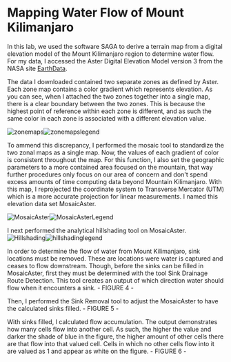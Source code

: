 # Mapping Water Flow of Mount Kilimanjaro

In this lab, we used the software SAGA to derive a terrain map from a digital elevation model of the Mount Kilimanjaro region to determine water flow. For my data, I accessed the Aster Digital Elevation Model version 3 from the NASA site [EarthData](https://earthdata.nasa.gov/).

The data I downloaded contained two separate zones as defined by Aster. Each zone map contains a color gradient which represents elevation. As you can see, when I attached the two zones together into a single map, there is a clear boundary between the two zones. This is because the highest point of reference within each zone is different, and as such the same color in each zone is associated with a different elevation value. 

![zonemaps](https://github.com/Ian8VT/Ian8VT.github.io/blob/master/zonemaps.png)![zonemapslegend](https://github.com/Ian8VT/Ian8VT.github.io/blob/master/zonemaps_legend.png)



To ammend this discrepancy, I performed the mosaic tool to standardize the two zonal maps as a single map. Now, the values of each gradient of color is consistent throughout the map. For this function, I also set the geographic parameters to a more contained area focused on the mountain, that way further procedures only focus on our area of concern and don't spend excess amounts of time computing data beyond Mountain Kilimanjaro. With this map, I reprojected the coordinate system to Transverse Mercator (UTM) which is a more accurate projection for linear measurements. I named this elevation data set MosaicAster. 

![MosaicAster](https://github.com/Ian8VT/Ian8VT.github.io/blob/master/mosaicastermap.png)![MosaicAsterLegend](https://github.com/Ian8VT/Ian8VT.github.io/blob/master/mosaicastermap_legend.png)



I next performed the analytical hillshading tool on MosaicAster. ![Hillshading](https://github.com/Ian8VT/Ian8VT.github.io/blob/master/hillshademap.png)![hillshadinglegend](https://github.com/Ian8VT/Ian8VT.github.io/blob/master/hillshademap_legend.png)

In order to determine the flow of water from Mount Kilimanjaro, sink locations must be removed. These are locations were water is captured and ceases to flow downstream. Though, before the sinks can be filled in MosaicAster, first they must be determined with the tool Sink Drainage Route Detection. This tool creates an output of which direction water should flow when it encounters a sink. - FIGURE 4 -

Then, I performed the Sink Removal tool to adjust the MosaicAster to have the calculated sinks filled. - FIGURE 5 - 

With sinks filled, I calculated flow accumulation. The output demonstrates how many cells flow into another cell. As such, the higher the value and darker the shade of blue in the figure, the higher amount of other cells there are that flow into that valued cell. Cells in which no other cells flow into it are valued as 1 and appear as white on the figure. - FIGURE 6 - 
